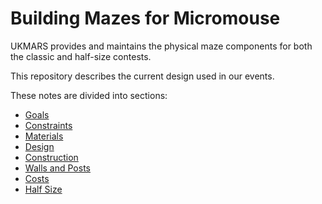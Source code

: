 # Building Mazes for Micromouse

UKMARS provides and maintains the physical maze components for both the classic and half-size contests.

This repository describes the current design used in our events. 

These notes are divided into sections:

- [Goals](./010-Goals.md)
- [Constraints](./020-Constraints.md)
- [Materials](./050-Materials.md)
- [Design](./060-Design.md)
- [Construction](./070-Construction.md)
- [Walls and Posts](./080-Walls-And-Posts.md)
- [Costs](./090-Costs.md)
- [Half Size](./100-Half-Size.md)



